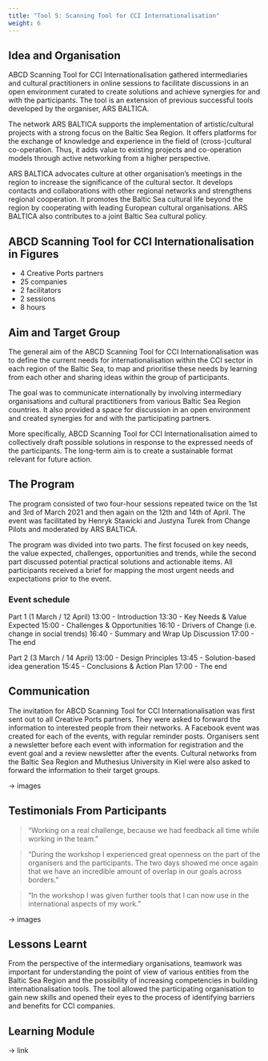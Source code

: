 ```yaml
---
title: "Tool 5: Scanning Tool for CCI Internationalisation"
weight: 6
---
```


## Idea and Organisation

ABCD Scanning Tool for CCI Internationalisation gathered intermediaries and cultural practitioners in online sessions to facilitate discussions in an open environment curated to create solutions and achieve synergies for and with the participants. The tool is an extension of previous successful tools developed by the organiser, ARS BALTICA.

The network ARS BALTICA supports the implementation of artistic/cultural projects with a strong focus on the Baltic Sea Region. It offers platforms for the exchange of knowledge and experience in the field of (cross-)cultural co-operation. Thus, it adds value to existing projects and co-operation models through active networking from a higher perspective.

ARS BALTICA advocates culture at other organisation’s meetings in the region to increase the significance of the cultural sector. It develops contacts and collaborations with other regional networks and strengthens regional cooperation. It promotes the Baltic Sea cultural life beyond the region by cooperating with leading European cultural organisations. ARS BALTICA also contributes to a joint Baltic Sea cultural policy.

## ABCD Scanning Tool for CCI Internationalisation in Figures

* 4 Creative Ports partners
* 25 companies
* 2 facilitators
* 2 sessions
* 8 hours

## Aim and Target Group

The general aim of the ABCD Scanning Tool for CCI Internationalisation was to define the current needs for internationalisation within the CCI sector in each region of the Baltic Sea, to map and prioritise these needs by learning from each other and sharing ideas within the group of participants.

The goal was to communicate internationally by involving intermediary organisations and cultural practitioners from various Baltic Sea Region countries. It also provided a space for discussion in an open environment and created synergies for and with the participating partners.

More specifically, ABCD Scanning Tool for CCI Internationalisation aimed to collectively draft possible solutions in response to the expressed needs of the participants. The long-term aim is to create a sustainable format relevant for future action.


## The Program
The program consisted of two four-hour sessions repeated twice on the 1st and 3rd of March 2021 and then again on the 12th and 14th of April. The event was facilitated by Henryk Stawicki and Justyna Turek from Change Pilots and moderated by ARS BALTICA.

The program was divided into two parts. The first focused on key needs, the value expected, challenges, opportunities and trends, while the second part discussed potential practical solutions and actionable items. All participants received a brief for mapping the most urgent needs and expectations prior to the event.

### Event schedule

Part 1 (1 March / 12 April)
13:00 - Introduction
13:30 - Key Needs & Value Expected
15:00 - Challenges & Opportunities
16:10 - Drivers of Change (i.e. change in social trends)
16:40 - Summary and Wrap Up Discussion
17:00 - The end

Part 2 (3 March / 14 April)
13:00 - Design Principles
13:45 - Solution-based idea generation
15:45 - Conclusions & Action Plan
17:00 - The end

## Communication

The invitation for ABCD Scanning Tool for CCI Internationalisation was first sent out to all Creative Ports partners. They were asked to forward the information to interested people from their networks. A Facebook event was created for each of the events, with regular reminder posts. Organisers sent a newsletter before each event with information for registration and the event goal and a review newsletter after the events. Cultural networks from the Baltic Sea Region and Muthesius University in Kiel were also asked to forward the information to their target groups.

-> images

## Testimonials From Participants

>“Working on a real challenge, because we had feedback all time while working in the team.”

>“During the workshop I experienced great openness on the part of the organisers and the participants. The two days showed me once again that we have an incredible amount of overlap in our goals across borders.”

>“In the workshop I was given further tools that I can now use in the international aspects of my work.”

-> images

## Lessons Learnt
From the perspective of the intermediary organisations, teamwork was important for understanding the point of view of various entities from the Baltic Sea Region and the possibility of increasing competencies in building internationalisation tools. The tool allowed the participating organisation to gain new skills and opened their eyes to the process of identifying barriers and benefits for CCI companies.

## Learning Module
-> link

